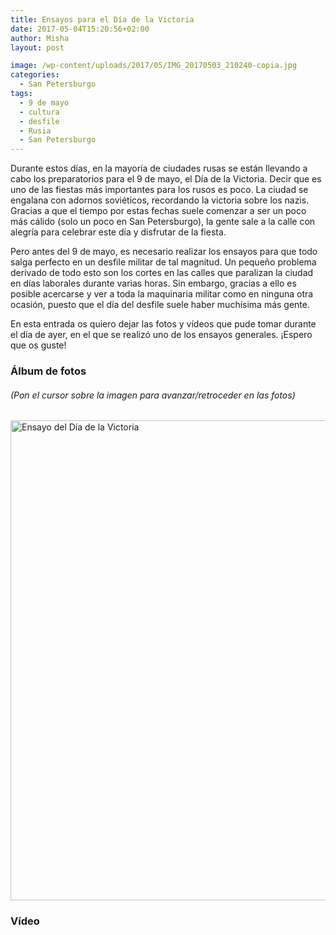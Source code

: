 ```yaml
---
title: Ensayos para el Día de la Victoria
date: 2017-05-04T15:20:56+02:00
author: Misha
layout: post

image: /wp-content/uploads/2017/05/IMG_20170503_210240-copia.jpg
categories:
  - San Petersburgo
tags:
  - 9 de mayo
  - cultura
  - desfile
  - Rusia
  - San Petersburgo
---
```


Durante estos días, en la mayoría de ciudades rusas se están llevando a cabo los preparatorios para el 9 de mayo, el Día de la Victoria. Decir que es uno de las fiestas más importantes para los rusos es poco. La ciudad se engalana con adornos soviéticos, recordando la victoria sobre los nazis. Gracias a que el tiempo por estas fechas suele comenzar a ser un poco más cálido (solo un poco en San Petersburgo), la gente sale a la calle con alegría para celebrar este día y disfrutar de la fiesta.

Pero antes del 9 de mayo, es necesario realizar los ensayos para que todo salga perfecto en un desfile militar de tal magnitud. Un pequeño problema derivado de todo esto son los cortes en las calles que paralizan la ciudad en días laborales durante varias horas. Sin embargo, gracias a ello es posible acercarse y ver a toda la maquinaria militar como en ninguna otra ocasión, puesto que el día del desfile suele haber muchísima más gente.

En esta entrada os quiero dejar las fotos y vídeos que pude tomar durante el día de ayer, en el que se realizó uno de los ensayos generales. ¡Espero que os guste!

### Álbum de fotos

###### (Pon el cursor sobre la imagen para avanzar/retroceder en las fotos)

<a title="Ensayo del Día de la Victoria" href="https://www.flickr.com/photos/113921483@N05/albums/72157683301791276" data-flickr-embed="true"><img loading="lazy" src="http://www.unosoruso.com/wp-content/uploads/2020/09/33635201413_275828dc94_b.jpg" alt="Ensayo del Día de la Victoria" width="1024" height="768" /></a>

### Vídeo
